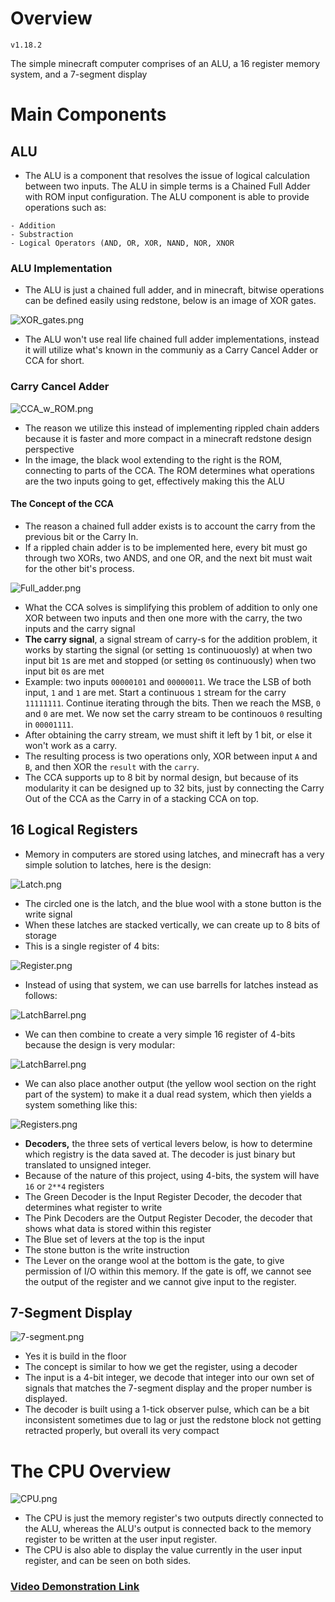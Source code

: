 # Overview

`v1.18.2`

The simple minecraft computer comprises of an ALU, a 16 register memory system, and a 7-segment display

# Main Components

## ALU
- The ALU is a component that resolves the issue of logical calculation between two inputs. The ALU in simple terms is a Chained Full Adder with ROM input configuration. The ALU component is able to provide operations such as:
```
- Addition
- Substraction
- Logical Operators (AND, OR, XOR, NAND, NOR, XNOR
```

### ALU Implementation
- The ALU is just a chained full adder, and in minecraft, bitwise operations can be defined easily using redstone, below is an image of XOR gates.

![XOR_gates.png](/minecraft/img/XOR_gates.png)

- The ALU won't use real life chained full adder implementations, instead it will utilize what's known in the communiy as a Carry Cancel Adder or CCA for short.

### Carry Cancel Adder

![CCA_w_ROM.png](/minecraft/img/CCA_w_ROM.png)

- The reason we utilize this instead of implementing rippled chain adders because it is faster and more compact in a minecraft redstone design perspective
- In the image, the black wool extending to the right is the ROM, connecting to parts of the CCA. The ROM determines what operations are the two inputs going to get, effectively making this the ALU

#### The Concept of the CCA
- The reason a chained full adder exists is to account the carry from the previous bit or the Carry In. 
- If a rippled chain adder is to be implemented here, every bit must go through two XORs, two ANDS, and one OR, and the next bit must wait for the other bit's process. 

![Full_adder.png](/minecraft/img/Full_adder.png)

- What the CCA solves is simplifying this problem of addition to only one XOR between two inputs and then one more with the carry, the two inputs and the carry signal
- **The carry signal**, a signal stream of carry-s for the addition problem, it works by starting the signal (or setting `1`s continuouosly) at when two input bit `1`s are met and stopped (or setting `0`s continuously) when two input bit `0`s are met
- Example: two inputs `00000101` and `00000011`. We trace the LSB of both input, `1` and `1` are met. Start a continuous `1` stream for the carry `11111111`. Continue iterating through the bits. Then we reach the MSB, `0` and `0` are met. We now set the carry stream to be continouos `0` resulting in `00001111`.
- After obtaining the carry stream, we must shift it left by 1 bit, or else it won't work as a carry. 
- The resulting process is two operations only, XOR between input `A` and `B`, and then XOR the `result` with the `carry`. 
- The CCA supports up to 8 bit by normal design, but because of its modularity it can be designed up to 32 bits, just by connecting the Carry Out of the CCA as the Carry in of a stacking CCA on top.

## 16 Logical Registers

- Memory in computers are stored using latches, and minecraft has a very simple solution to latches, here is the design:

![Latch.png](/minecraft/img/Latch.png)

- The circled one is the latch, and the blue wool with a stone button is the write signal
- When these latches are stacked vertically, we can create up to 8 bits of storage
- This is a single register of 4 bits: 

![Register.png](/minecraft/img/Register.png)

- Instead of using that system, we can use barrells for latches instead as follows:

![LatchBarrel.png](/minecraft/img/LatchBarrel.png)

- We can then combine to create a very simple 16 register of 4-bits because the design is very modular:

![LatchBarrel.png](/minecraft/img/SimpleRegisters.png)

- We can also place another output (the yellow wool section on the right part of the system) to make it a dual read system, which then yields a system something like this:

![Registers.png](/minecraft/img/Registers.png)

- **Decoders,** the three sets of vertical levers below, is how to determine which registry is the data saved at. The decoder is just binary but translated to unsigned integer.
- Because of the nature of this project, using 4-bits, the system will have `16` or `2**4` registers
- The Green Decoder is the Input Register Decoder, the decoder that determines what register to write
- The Pink Decoders are the Output Register Decoder, the decoder that shows what data is stored within this register
- The Blue set of levers at the top is the input
- The stone button is the write instruction
- The Lever on the orange wool at the bottom is the gate, to give permission of I/O within this memory. If the gate is off, we cannot see the output of the register and we cannot give input to the register.

## 7-Segment Display

![7-segment.png](/minecraft/img/7-segment.png)

- Yes it is build in the floor
- The concept is similar to how we get the register, using a decoder
- The input is a 4-bit integer, we decode that integer into our own set of signals that matches the 7-segment display and the proper number is displayed.
- The decoder is built using a 1-tick observer pulse, which can be a bit inconsistent sometimes due to lag or just the redstone block not getting retracted properly, but overall its very compact

# The CPU Overview

![CPU.png](/minecraft/img/CPU.png)

- The CPU is just the memory register's two outputs directly connected to the ALU, whereas the ALU's output is connected back to the memory register to be written at the user input register.
- The CPU is also able to display the value currently in the user input register, and can be seen on both sides.

### <a href="https://drive.google.com/file/d/1ysxqSKE5BOhYg51czskaxIIcLVNWnbs7/view?usp=sharing">Video Demonstration Link</a>





